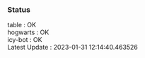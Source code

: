 ### Status


table : OK  
hogwarts : OK  
icy-bot : OK  
Latest Update : 2023-01-31 12:14:40.463526
